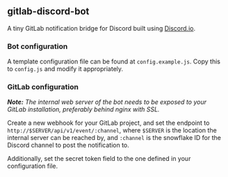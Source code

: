 ## gitlab-discord-bot

A tiny GitLab notification bridge for Discord built using [Discord.io](https://github.com/izy521/discord.io).

### Bot configuration
A template configuration file can be found at `config.example.js`. Copy this to `config.js` and modify it appropriately.

### GitLab configuration
_**Note:** The internal web server of the bot needs to be exposed to your GitLab installation, preferably behind nginx with SSL._

Create a new webhook for your GitLab project, and set the endpoint to `http://$SERVER/api/v1/event/:channel`, where `$SERVER` is the location the internal server can be reached by, and `:channel` is the snowflake ID for the Discord channel to post the notification to.

Additionally, set the secret token field to the one defined in your configuration file.
